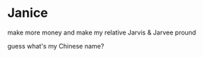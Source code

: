 # Janice
make more money
and make my relative Jarvis & Jarvee pround


guess what's my Chinese name?
